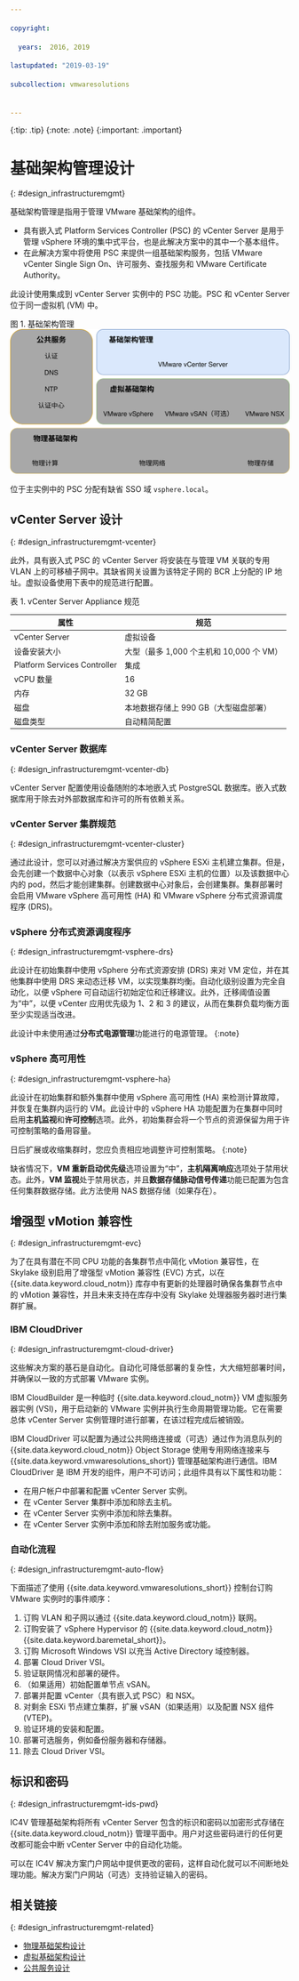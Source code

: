 ```yaml
---

copyright:

  years:  2016, 2019

lastupdated: "2019-03-19"

subcollection: vmwaresolutions


---
```


{:tip: .tip}
{:note: .note}
{:important: .important}

# 基础架构管理设计
{: #design_infrastructuremgmt}

基础架构管理是指用于管理 VMware 基础架构的组件。
* 具有嵌入式 Platform Services Controller (PSC) 的 vCenter Server 是用于管理 vSphere 环境的集中式平台，也是此解决方案中的其中一个基本组件。
* 在此解决方案中将使用 PSC 来提供一组基础架构服务，包括 VMware vCenter Single Sign On、许可服务、查找服务和 VMware Certificate Authority。

此设计使用集成到 vCenter Server 实例中的 PSC 功能。PSC 和 vCenter Server 位于同一虚拟机 (VM) 中。

图 1. 基础架构管理</br>
![基础架构管理](vcsv4radiagrams-ra-inframgmt.svg)

位于主实例中的 PSC 分配有缺省 SSO 域 `vsphere.local`。

## vCenter Server 设计
{: #design_infrastructuremgmt-vcenter}

此外，具有嵌入式 PSC 的 vCenter Server 将安装在与管理 VM 关联的专用 VLAN 上的可移植子网中。其缺省网关设置为该特定子网的 BCR 上分配的 IP 地址。虚拟设备使用下表中的规范进行配置。

表 1. vCenter Server Appliance 规范

|属性|规范|
|------------------------------|-------------------------------------|
|vCenter Server|虚拟设备|
|设备安装大小|大型（最多 1,000 个主机和 10,000 个 VM）|
|Platform Services Controller|集成|
|vCPU 数量|16|
|内存|32 GB|
|磁盘|本地数据存储上 990 GB（大型磁盘部署）|
|磁盘类型|自动精简配置|

### vCenter Server 数据库
{: #design_infrastructuremgmt-vcenter-db}

vCenter Server 配置使用设备随附的本地嵌入式 PostgreSQL 数据库。嵌入式数据库用于除去对外部数据库和许可的所有依赖关系。

### vCenter Server 集群规范
{: #design_infrastructuremgmt-vcenter-cluster}

通过此设计，您可以对通过解决方案供应的 vSphere ESXi 主机建立集群。但是，会先创建一个数据中心对象（以表示 vSphere ESXi 主机的位置）以及该数据中心内的 pod，然后才能创建集群。创建数据中心对象后，会创建集群。集群部署时会启用 VMware vSphere 高可用性 (HA) 和 VMware vSphere 分布式资源调度程序 (DRS)。

### vSphere 分布式资源调度程序
{: #design_infrastructuremgmt-vsphere-drs}

此设计在初始集群中使用 vSphere 分布式资源安排 (DRS) 来对 VM 定位，并在其他集群中使用 DRS 来动态迁移 VM，以实现集群均衡。自动化级别设置为完全自动化，以便 vSphere 可自动运行初始定位和迁移建议。此外，迁移阈值设置为“中”，以便 vCenter 应用优先级为 1、2 和 3 的建议，从而在集群负载均衡方面至少实现适当改进。

此设计中未使用通过**分布式电源管理**功能进行的电源管理。
{:note}

### vSphere 高可用性
{: #design_infrastructuremgmt-vsphere-ha}

此设计在初始集群和额外集群中使用 vSphere 高可用性 (HA) 来检测计算故障，并恢复在集群内运行的 VM。此设计中的 vSphere HA 功能配置为在集群中同时启用**主机监视**和**许可控制**选项。此外，初始集群会将一个节点的资源保留为用于许可控制策略的备用容量。

日后扩展或收缩集群时，您应负责相应地调整许可控制策略。
{:note}

缺省情况下，**VM 重新启动优先级**选项设置为“中”，**主机隔离响应**选项处于禁用状态。此外，**VM 监视**处于禁用状态，并且**数据存储脉动信号传递**功能已配置为包含任何集群数据存储。此方法使用 NAS 数据存储（如果存在）。

## 增强型 vMotion 兼容性
{: #design_infrastructuremgmt-evc}

为了在具有潜在不同 CPU 功能的各集群节点中简化 vMotion 兼容性，在 Skylake 级别启用了增强型 vMotion 兼容性 (EVC) 方式，以在 {{site.data.keyword.cloud_notm}} 库存中有更新的处理器时确保各集群节点中的 vMotion 兼容性，并且未来支持在库存中没有 Skylake 处理器服务器时进行集群扩展。

### IBM CloudDriver
{: #design_infrastructuremgmt-cloud-driver}

这些解决方案的基石是自动化。自动化可降低部署的复杂性，大大缩短部署时间，并确保以一致的方式部署 VMware 实例。

IBM CloudBuilder 是一种临时 {{site.data.keyword.cloud_notm}} VM 虚拟服务器实例 (VSI)，用于启动新的 VMware 实例并执行生命周期管理功能。它在需要总体 vCenter Server 实例管理时进行部署，在该过程完成后被销毁。

IBM CloudDriver 可以配置为通过公共网络连接或（可选）通过作为消息队列的 {{site.data.keyword.cloud_notm}} Object Storage 使用专用网络连接来与 {{site.data.keyword.vmwaresolutions_short}} 管理基础架构进行通信。IBM CloudDriver 是 IBM 开发的组件，用户不可访问；此组件具有以下属性和功能：

- 在用户帐户中部署和配置 vCenter Server 实例。
- 在 vCenter Server 集群中添加和除去主机。
- 在 vCenter Server 实例中添加和除去集群。
- 在 vCenter Server 实例中添加和除去附加服务或功能。

### 自动化流程
{: #design_infrastructuremgmt-auto-flow}

下面描述了使用 {{site.data.keyword.vmwaresolutions_short}} 控制台订购 VMware 实例时的事件顺序：
1. 订购 VLAN 和子网以通过 {{site.data.keyword.cloud_notm}} 联网。
2. 订购安装了 vSphere Hypervisor 的 {{site.data.keyword.cloud_notm}} {{site.data.keyword.baremetal_short}}。
3. 订购 Microsoft Windows VSI 以充当 Active Directory 域控制器。
4. 部署 Cloud Driver VSI。
5. 验证联网情况和部署的硬件。
6. （如果适用）初始配置单节点 vSAN。
7. 部署并配置 vCenter（具有嵌入式 PSC）和 NSX。
8. 对剩余 ESXi 节点建立集群，扩展 vSAN（如果适用）以及配置 NSX 组件 (VTEP)。
9. 验证环境的安装和配置。
10. 部署可选服务，例如备份服务器和存储器。
11. 除去 Cloud Driver VSI。

## 标识和密码
{: #design_infrastructuremgmt-ids-pwd}

IC4V 管理基础架构将所有 vCenter Server 包含的标识和密码以加密形式存储在 {{site.data.keyword.cloud_notm}} 管理平面中。用户对这些密码进行的任何更改都可能会中断 vCenter Server 中的自动化功能。

可以在 IC4V 解决方案门户网站中提供更改的密码，这样自动化就可以不间断地处理功能。解决方案门户网站（可选）支持验证输入的密码。

## 相关链接
{: #design_infrastructuremgmt-related}

* [物理基础架构设计](/docs/services/vmwaresolutions/archiref/solution?topic=vmware-solutions-design_physicalinfrastructure)
* [虚拟基础架构设计](/docs/services/vmwaresolutions/archiref/solution?topic=vmware-solutions-design_virtualinfrastructure)
* [公共服务设计](/docs/services/vmwaresolutions/archiref/solution?topic=vmware-solutions-design_commonservice)
